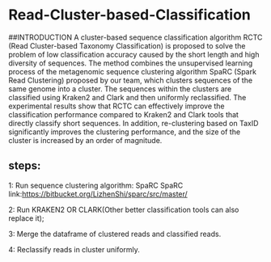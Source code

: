 # Read-Cluster-based-Classification

##INTRODUCTION
A cluster-based sequence classification algorithm RCTC (Read Cluster-based Taxonomy Classification) is proposed to solve the problem of low classification accuracy caused by the short length and high diversity of sequences. The method combines the unsupervised learning process of the metagenomic sequence clustering algorithm SpaRC (Spark Read Clustering) proposed by our team, which clusters sequences of the same genome into a cluster. The sequences within the clusters are classified using Kraken2 and Clark and then uniformly reclassified. The experimental results show that RCTC can effectively improve the classification performance compared to Kraken2 and Clark tools that directly classify short sequences. In addition, re-clustering based on TaxID significantly improves the clustering performance, and the size of the cluster is increased by an order of magnitude.


## steps:

1: Run sequence clustering algorithm: SpaRC 
SpaRC link:https://bitbucket.org/LizhenShi/sparc/src/master/

2: Run KRAKEN2 OR CLARK(Other better classification tools can also replace it); 


3: Merge the dataframe of clustered reads and classified reads.


4: Reclassify reads in cluster uniformly.




